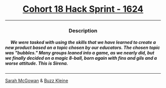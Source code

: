 # [<center>Cohort 18 Hack Sprint - 1624</center>](https://intranet.hbtn.io/projects/1624)
 ---
 ### <center>Description</center>
 ##### &emsp; We were tasked with using the skills that we have learned to create a new product based on a topic chosen by our educators. The chosen topic was "bubbles." Many groups leaned into a game, as we nearly did, but we finally decided on a magic 8-ball, born again with fins and gils and a worse attitude. This is Sirena.
 ---
[Sarah McGowan](github.com/GoldLion1011)
&
[Buzz Kleine](github.com/conkobar)
